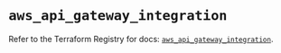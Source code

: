 # `aws_api_gateway_integration`

Refer to the Terraform Registry for docs: [`aws_api_gateway_integration`](https://registry.terraform.io/providers/hashicorp/aws/5.60.0/docs/resources/api_gateway_integration).
